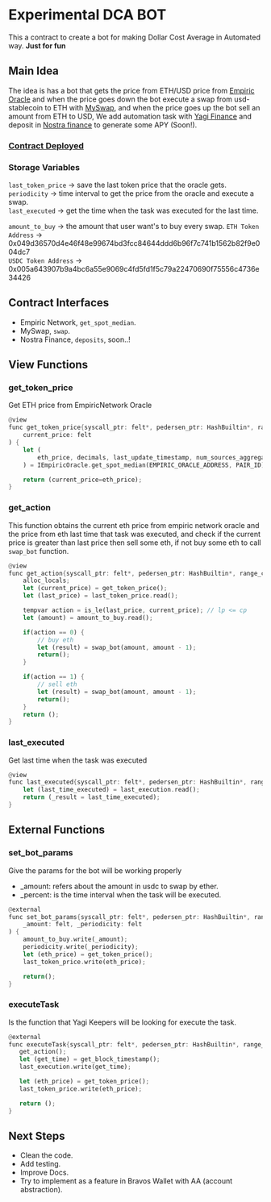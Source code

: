 # Experimental DCA BOT

This a contract to create a bot for making Dollar Cost Average in Automated way. **Just for fun**  

## Main Idea

The idea is has a bot that gets the price from ETH/USD price from [Empiric Oracle](https://empiric.network/) and when the price goes down the bot execute a swap from usd-stablecoin to ETH with [MySwap](https://www.myswap.xyz/#/), and when the price goes up the bot sell an amount from ETH to USD, We add automation task with [Yagi Finance](https://docs.yagi.fi/developers/automation/how-it-works) and deposit in [Nostra finance](https://nostra.finance/) to generate some APY (Soon!).

### [Contract Deployed](https://testnet.starkscan.co/contract/0x013978ae7d6de927738b7a2ab3406954e44892182376114804b5ff0ed0653c37#overview)

### Storage Variables

``last_token_price`` -> save the last token price that the oracle gets.  
``periodicity`` -> time interval to get the price from the oracle and execute a swap.  
``last_executed`` -> get the time when the task was executed for the last time.  

``amount_to_buy`` -> the amount that user want's to buy every swap.
``ETH Token Address`` -> 0x049d36570d4e46f48e99674bd3fcc84644ddd6b96f7c741b1562b82f9e004dc7  
``USDC Token Address`` -> 0x005a643907b9a4bc6a55e9069c4fd5fd1f5c79a22470690f75556c4736e34426

## Contract Interfaces

- Empiric Network, ``get_spot_median``.  
- MySwap, ``swap``.
- Nostra Finance, ``deposits``, soon..!

## View Functions

### get_token_price

Get ETH price from EmpiricNetwork Oracle

```rust
@view
func get_token_price{syscall_ptr: felt*, pedersen_ptr: HashBuiltin*, range_check_ptr}() -> (
    current_price: felt
) {
    let (
        eth_price, decimals, last_update_timestamp, num_sources_aggregated
    ) = IEmpiricOracle.get_spot_median(EMPIRIC_ORACLE_ADDRESS, PAIR_ID);

    return (current_price=eth_price);
}
```

### get_action

This function obtains the current eth price from empiric network oracle and the price from eth last time that task was executed, and check if the current price is greater than last price then sell some eth, if not buy some eth to call `swap_bot` function.

```rust
@view
func get_action{syscall_ptr: felt*, pedersen_ptr: HashBuiltin*, range_check_ptr}() {
    alloc_locals;
    let (current_price) = get_token_price();
    let (last_price) = last_token_price.read();

    tempvar action = is_le(last_price, current_price); // lp <= cp
    let (amount) = amount_to_buy.read();

    if(action == 0) {
        // buy eth
        let (result) = swap_bot(amount, amount - 1);
        return();
    }

    if(action == 1) {
        // sell eth
        let (result) = swap_bot(amount, amount - 1);
        return();
    }
    return ();
}
```

### last_executed

Get last time when the task was executed

```rust
@view
func last_executed{syscall_ptr: felt*, pedersen_ptr: HashBuiltin*, range_check_ptr}() ->(_result: felt) {
    let (last_time_executed) = last_execution.read();
    return (_result = last_time_executed);
}
```

## External Functions

### set_bot_params

Give the params for the bot will be working properly

- _amount: refers about the amount in usdc to swap by ether.
- _percent: is the time interval when the task will be executed.

```rust
@external
func set_bot_params{syscall_ptr: felt*, pedersen_ptr: HashBuiltin*, range_check_ptr}(
    _amount: felt, _periodicity: felt
) {
    amount_to_buy.write(_amount);
    periodicity.write(_periodicity);
    let (eth_price) = get_token_price();
    last_token_price.write(eth_price);

    return();
}
```

### executeTask

Is the function that Yagi Keepers will be looking for execute the task.

 ```rust
 @external
func executeTask{syscall_ptr: felt*, pedersen_ptr: HashBuiltin*, range_check_ptr}() {
    get_action();
    let (get_time) = get_block_timestamp();
    last_execution.write(get_time);

    let (eth_price) = get_token_price();
    last_token_price.write(eth_price);

    return ();
}
 ```

## Next Steps

- Clean the code.
- Add testing.
- Improve Docs.
- Try to implement as a feature in Bravos Wallet with AA (account abstraction).
